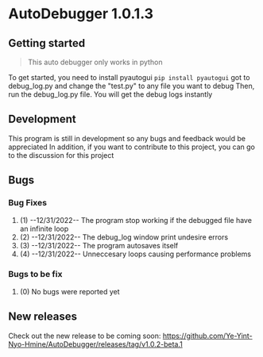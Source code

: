 # AutoDebugger 1.0.1.3

## Getting started
> This auto debugger only works in python


To get started, you need to install pyautogui
`pip install pyautogui`
got to debug_log.py and change the "test.py" to any file you want to debug
Then, run the debug_log.py file.
You will get the debug logs instantly

## Development
This program is still in development so any bugs and feedback would be appreciated
In addition, if you want to contribute to this project, you can go to the discussion for this project

## Bugs
### Bug Fixes
1. (1) --12/31/2022-- The program stop working if the debugged file have an infinite loop 
2. (2) --12/31/2022-- The debug_log window print undesire errors
3. (3) --12/31/2022-- The program autosaves itself
4. (4) --12/31/2022-- Unneccesary loops causing performance problems

### Bugs to be fix
1. (0) No bugs were reported yet

## New releases
Check out the new release to be coming soon: https://github.com/Ye-Yint-Nyo-Hmine/AutoDebugger/releases/tag/v1.0.2-beta.1

